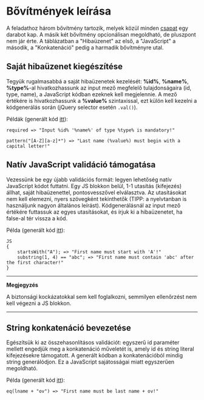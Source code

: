 # Bővítmények leírása

A feladathoz három bővítmény tartozik, melyek közül minden [csapat](ExtensionsTable.md) egy darabot kap. A másik két bővítmény opcionálisan megoldható, de pluszpont nem jár érte. A táblázatban a "Hibaüzenet" az első, a "JavaScript" a második, a "Konkatenáció" pedig a harmadik bővítményre utal.

## Saját hibaüzenet kiegészítése

Tegyük rugalmasabbá a saját hibaüzenetek kezelését: **%id%**, **%name%**, **%type%**-al hivatkozhassunk az input mező megfelelő tulajdonságaira (id, type, name), a JavaScript kódban ezeknek kell megjelennie. A mező értékére is hivatkozhassunk a **%value%** szintaxissal, ezt külön kell kezelni a kódgenerálás során (jQuery selector esetén ```.val()```).

Példák (generált kód [itt](https://github.com/MDSDLab/mdsd-2024-lab4-antlr/blob/main/src/examples/generated/validation.js)):
```
required => "Input %id% '%name%' of type %type% is mandatory!"
```

```
pattern("[A-Z][a-z]*") => "Last name (%value%) must begin with a capital letter!"
```

## Natív JavaScript validáció támogatása

Vezessünk be egy újabb validációs formát: legyen lehetőség natív JavaScript kódot futtatni. Egy JS blokkon belül, 1-1 utasítás (kifejezés) állhat, saját hibaüzenettel, pontosvesszővel elválasztva. Az utasításokat nem kell elemezni, nyers szövegként tekinthetők (TIPP: a nyelvtanban is használjunk nagyon általános leírást). Kódgenerálásnál az input mező értékére futtassuk az egyes utasításokat, és írjuk ki a hibaüzenetet, ha false-al tér vissza a kód.

Példa (generált kód [itt](https://github.com/MDSDLab/mdsd-2024-lab4-antlr/blob/main/src/examples/generated/validation.js)):
```
JS
{
    startsWith("A"); => "First name must start with 'A'!"
    substring(1, 4) == "abc"; => "First name must contain 'abc' after the first character!"
}
```

---
**Megjegyzés**

A biztonsági kockázatokkal sem kell foglalkozni, semmilyen ellenőrzést nem kell végezni a JS blokkon.

---

## String konkatenáció bevezetése

Egészítsük ki az összehasonlításos validációt: egyszerű id paraméter mellett engedjük meg a konkatenáció műveletét is, amely id és string literal kifejezésekre támogatott. A generált kódban a konkatenációból mindig string generálódjon. Ez a JavaScript sajátosságai miatt egyszerűen megoldható.

Példa (generált kód [itt](https://github.com/MDSDLab/mdsd-2024-lab4-antlr/blob/main/src/examples/generated/validation.js)):
```
eq(lname + "ov") => "First name must be last name + ov!"
```